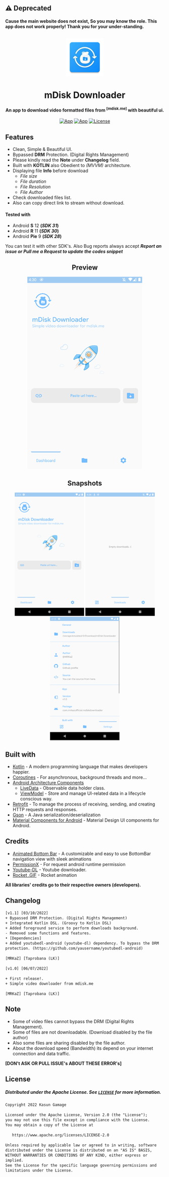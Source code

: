 ## ⚠ Deprecated
#### Cause the main website does not exist, So you may know the role. This app does not work properly! Thank you for your under-standing.
##

<!-- PROJECT LOGO -->
<div align="center">
	<img src="https://github.com/MRKaZ/mDisk-Downloader/blob/master/app/src/main/res/mipmap-xxxhdpi/ic_launcher.png" width="120">
</div>

<!-- TITLE --> 
<h1 align="center">mDisk Downloader</h1>
<h4 align="center">An app to download video formatted files from <sup>[mdisk.me]</sup> with beautiful ui.</h4>
<div align="center">
  
  [![App](https://img.shields.io/badge/Download-APK-blue.svg?style=for-the-badge&logo=android)](https://github.com/MRKaZ/mDisk-Downloader/releases/latest)
  [![App](https://img.shields.io/github/v/release/MRKaZ/Crash-Reporter?style=for-the-badge)](https://github.com/MRKaZ/mDisk-Downloader/releases/latest)
  [![License](https://img.shields.io/badge/License-Apache%202.0-blue.svg?style=for-the-badge)](https://opensource.org/licenses/Apache-2.0)
</div>

## Features
- Clean, Simple & Beautiful UI.
- Bypassed **DRM** Protection. (Digital Rights Management)
- Please kindly read the **Note** under **Changelog** field.
- Built with **KOTLIN** also Obedient to *(MVVM)* architecture.
- Displaying file **Info** before download
  - *File size*
  - *File duration*
  - *File Resolution*
  - *File Author*
- Check downloaded files list.
- Also can copy direct link to stream without download.

#### Tested with
- Android **S** 12 **(_SDK 31_)**
- Android **R** 11 **(_SDK 30_)**
- Android **Pie** 9 **(_SDK 28_)**

You can test it with other SDK's. Also Bug reports always accept **_Report an issue or Pull me a Request to update the codes snippet_**

<h2 align="center">Preview</h2>
<div align="center">
	<img src="https://github.com/MRKaZ/mDisk-Downloader/blob/master/assets/Preview.gif">
</div>

<h2 align="center">Snapshots</h2>
<div align="center">
	<img src="https://github.com/MRKaZ/mDisk-Downloader/blob/master/assets/snap_1.png" width="220"> <img src="https://github.com/MRKaZ/mDisk-Downloader/blob/master/assets/snap_2.png" width="220"> <img src="https://github.com/MRKaZ/mDisk-Downloader/blob/master/assets/snap_3.png" width="220"> 
</div>
  
## Built with
- [Kotlin](https://kotlinlang.org/) - A modern programming language that makes developers happier.
- [Coroutines](https://kotlinlang.org/docs/reference/coroutines-overview.html) - For asynchronous, background threads and more...
- [Android Architecture Components](https://developer.android.com/topic/libraries/architecture)
  - [LiveData](https://developer.android.com/topic/libraries/architecture/livedata) - Observable data holder class.
  - [ViewModel](https://developer.android.com/topic/libraries/architecture/viewmodel) - Store and manage UI-related data in a lifecycle conscious way.
- [Retrofit](https://square.github.io/retrofit/) - To manage the process of receiving, sending, and creating HTTP requests and responses.
- [Gson](https://github.com/google/gson) - A Java serialization/deserialization
- [Material Components for Android](https://github.com/material-components/material-components-android) - Material Design UI components for Android.

## Credits
- [Animated Bottom Bar](https://github.com/Droppers/AnimatedBottomBar) - A customizable and easy to use BottomBar navigation view with sleek animations
- [PermissionX](https://github.com/guolindev/PermissionX) - For request android runtime permission
- [Youtube-DL](https://github.com/yausername/youtubedl-android) - Youtube downloader.
- [Rocket .GIF](https://dribbble.com/shots/2200411-Rocket) - Rocket animation

**All libraries' credits go to their respective owners (developers).**

## Changelog
```
[v1.1] [03/10/2022]
+ Bypassed DRM Protection. (Digital Rights Management)
+ Integrated Kotlin DSL. (Groovy to Kotlin DSL)
+ Added foreground service to perform downloads background.
- Removed some functions and features.
• [Dependencies]
+ Added youtubedl-android (youtube-dl) dependency. To bypass the DRM protection. (https://github.com/yausername/youtubedl-android)

[MRKaZ] [Taprobana (LK)]

[v1.0] [06/07/2022]

+ First release!.
+ Simple video downloader from mdisk.me

[MRKaZ] [Taprobana (LK)]
```

## Note
* Some of video files cannot bypass the DRM (Digital Rights Management).
* Some of files are not downloadable. (Download disabled by the file author)
* Also some files are sharing disabled by the file author.
* About the download speed (Bandwidth) its depend on your internet connection and data traffic.

**[DON't ASK OR PULL ISSUE's ABOUT THESE ERROR's]**


## License
##### Distributed under the Apache License. See [`LICENSE`](https://github.com/MRKaZ/mDisk-Downloader/blob/master/LICENSE) for more information.
```
Copyright 2022 Kasun Gamage

Licensed under the Apache License, Version 2.0 (the "License");
you may not use this file except in compliance with the License.
You may obtain a copy of the License at

   https://www.apache.org/licenses/LICENSE-2.0

Unless required by applicable law or agreed to in writing, software
distributed under the License is distributed on an "AS IS" BASIS,
WITHOUT WARRANTIES OR CONDITIONS OF ANY KIND, either express or implied.
See the License for the specific language governing permissions and
limitations under the License.
```

<!-- ## Disclaimer
```
This repository is for research purposes only, the use of this code is your responsibility.
I take NO responsibility and/or liability for how you choose to use any of the source code
available here. By using any of the files available in this repository,
you understand that you are AGREEING TO USE AT YOUR OWN RISK. Once again,
ALL files available here are for EDUCATION and/or RESEARCH purposes ONLY.
Kasun Gamage (MRKaZ)
``` -->
